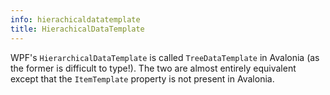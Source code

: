 ```yaml
---
info: hierachicaldatatemplate
title: HierachicalDataTemplate
---
```


WPF's `HierarchicalDataTemplate` is called `TreeDataTemplate` in Avalonia \(as the former is difficult to type!\). The two are almost entirely equivalent except that the `ItemTemplate` property is not present in Avalonia.
